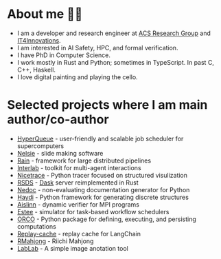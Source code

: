 # About me 🧚‍♀️

* I am a developer and research engineer at [ACS Research Group](https://acsresearch.org/) and [IT4Innovations](https://www.it4i.cz/en).
* I am interested in AI Safety, HPC, and formal verification.
* I have PhD in Computer Science.
* I work mostly in Rust and Python; sometimes in TypeScript. In past C, C++, Haskell.
* I love digital painting and playing the cello.

# Selected projects where I am main author/co-author

* [HyperQueue](https://github.com/it4innovations/hyperqueue) - user-friendly and scalable job scheduler for supercomputers
* [Nelsie](https://github.com/spirali/nelsie) - slide making software
* [Rain](https://github.com/substantic/rain) - framework for large distributed pipelines
* [Interlab](https://github.com/acsresearch/interlab) - toolkit for multi-agent interactions
* [Nicetrace](https://github.com/acsresearch/nicetrace) - Python tracer focused on structured visulization
* [RSDS](https://github.com/it4innovations/rsds) - [Dask](https://github.com/dask/distributed/) server reimplemented in Rust
* [Nedoc](https://github.com/spirali/nedoc) - non-evaluating documentation generator for Python
* [Haydi](https://github.com/spirali/haydi) - Python framework for generating discrete structures
* [Aislinn](https://github.com/spirali/aislinn) - dynamic verifier for MPI programs
* [Estee](https://github.com/it4innovations/estee) - simulator for task-based workflow schedulers
* [ORCO](https://github.com/spirali/orco) - Python package for defining, executing, and persisting computations
* [Replay-cache](https://github.com/spirali/replay-cache) - replay cache for LangChain
* [RMahjong](https://github.com/spirali/rmahjong) - Riichi Mahjong
* [LabLab](https://github.com/spirali/lablab) - A simple image anotation tool

